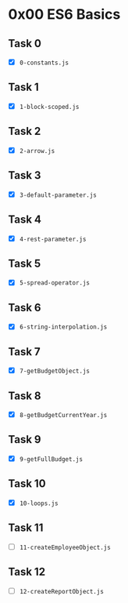 # 0x00 ES6 Basics

## Task 0

- [x] `0-constants.js`

## Task 1

- [x] `1-block-scoped.js`

## Task 2

- [x] `2-arrow.js`

## Task 3

- [x] `3-default-parameter.js`

## Task 4

- [x] `4-rest-parameter.js`

## Task 5

- [x] `5-spread-operator.js`

## Task 6

- [x] `6-string-interpolation.js`

## Task 7

- [x] `7-getBudgetObject.js`

## Task 8

- [x] `8-getBudgetCurrentYear.js`

## Task 9

- [x] `9-getFullBudget.js`

## Task 10

- [x] `10-loops.js`

## Task 11

- [ ] `11-createEmployeeObject.js`

## Task 12

- [ ] `12-createReportObject.js`
